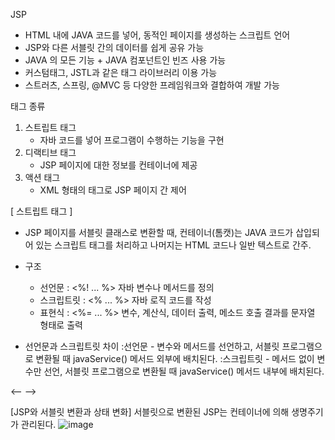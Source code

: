 JSP
- HTML 내에 JAVA 코드를 넣어, 동적인 페이지를 생성하는 스크립트 언어
- JSP와 다른 서블릿 간의 데이터를 쉽게 공유 가능
- JAVA 의 모든 기능 + JAVA 컴포넌트인 빈즈 사용 가능
- 커스텀태그, JSTL과 같은 태그 라이브러리 이용 가능
- 스트러츠, 스프링, @MVC 등 다양한 프레임워크와 결합하여 개발 가능



태그 종류
1. 스트립트 태그
   - 자바 코드를 넣어 프로그램이 수행하는 기능을 구현
2. 디랙티브 태그
   - JSP 페이지에 대한 정보를 컨테이너에 제공
3. 액션 태그
   - XML 형태의 태그로 JSP 페이지 간 제어

  

[ 스트립트 태그 ]
- JSP 페이지를 서블릿 클래스로 변환할 때, 컨테이너(톰캣)는 JAVA 코드가 삽입되어 있는 스크립트 태그를 처리하고 나머지는 HTML 코드나 일반 텍스트로 간주.
- 구조
  * 선언문 : <%! ... %> 자바 변수나 메서드를 정의
  * 스크립트릿 : <% ... %> 자바 로직 코드를 작성
  * 표현식 : <%= ... %> 변수, 계산식, 데이터 출력, 메소드 호출 결과를 문자열 형태로 출력
 
- 선언문과 스크립트릿 차이
  :선언문 - 변수와 메서드를 선언하고, 서블릿 프로그램으로 변환될 때 javaService() 메서드 외부에 배치된다.
  :스크립트릿 - 메서드 없이 변수만 선언, 서블릿 프로그램으로 변환될 때 javaService() 메서드 내부에 배치된다. 

<-- -->

[JSP와 서블릿 변환과 상태 변화]
   서블릿으로 변환된 JSP는 컨테이너에 의해 생명주기가 관리된다.
![image](https://github.com/seunghyun333/jsp_BBS/assets/128073991/2c52ad89-7507-41e4-88fa-f1e63c2224f3)
